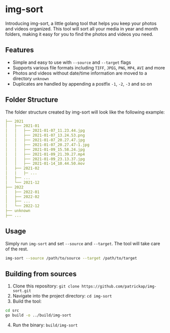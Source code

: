 # img-sort

Introducing img-sort, a little golang tool that helps you keep your photos and videos organized. This tool will sort all your media in year and month folders, making it easy for you to find the photos and videos you need.

## Features

- Simple and easy to use with `--source` and `--target` flags
- Supports various file formats including `TIFF`, `JPEG`, `PNG`, `MP4`, `AVI` and more
- Photos and videos without date/time information are moved to a directory `unknown`
- Duplicates are handled by appending a postfix `-1`, `-2`, `-3` and so on

## Folder Structure

The folder structure created by img-sort will look like the following example:

```yaml
├── 2021
│   ├── 2021-01
│   │   ├── 2021-01-07_11.23.44.jpg
│   │   ├── 2021-01-07_13.24.53.png
│   │   ├── 2021-01-07_20.27.47.jpg
│   │   ├── 2021-01-07_20.27.47-1.jpg
│   │   ├── 2021-01-09_15.58.24.jpg
│   │   ├── 2021-01-09_21.39.27.mp4
│   │   ├── 2021-01-09_23.13.37.jpg
│   │   ├── 2021-01-14_10.44.50.mov
│   ├── 2021-02
│   |   ├─ ...
│   ├── ...
│   └── 2021-12
├── 2022
│   ├── 2022-01
│   ├── 2022-02
│   ├── ...
│   └── 2022-12
├── unknown
├── ...
```

## Usage

Simply run `img-sort` and set `--source` and `--target`. The tool will take care of the rest.

```bash
img-sort --source /path/to/source --target /path/to/target
```

## Building from sources

1. Clone this repository: `git clone https://github.com/patrickap/img-sort.git`
2. Navigate into the project directory: `cd img-sort`
3. Build the tool:

```bash
cd src
go build -o ../build/img-sort
```

4. Run the binary: `build/img-sort`
